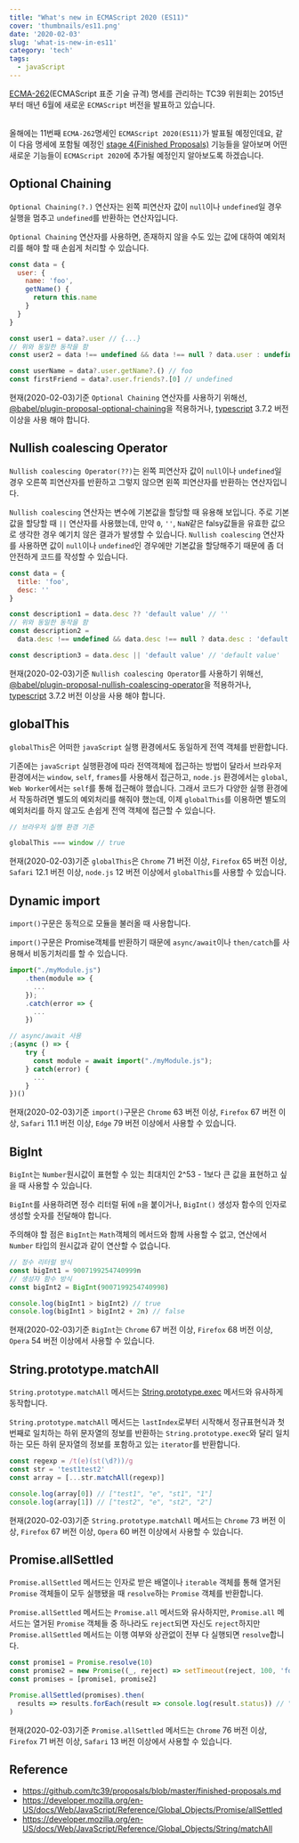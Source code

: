 ```yaml
---
title: "What's new in ECMAScript 2020 (ES11)"
cover: 'thumbnails/es11.png'
date: '2020-02-03'
slug: 'what-is-new-in-es11'
category: 'tech'
tags:
  - javaScript
---
```


[ECMA-262](https://tc39.es/ecma262/)(ECMAScript 표준 기술 규격) 명세를 관리하는 TC39 위원회는 2015년부터 매년 6월에 새로운 `ECMAScript` 버전을 발표하고 있습니다.
<br>
<br>

올해에는 11번째 `ECMA-262`명세인 `ECMAScript 2020(ES11)`가 발표될 예정인데요, 같이 다음 명세에 포함될 예정인 [stage 4(Finished Proposals)](https://github.com/tc39/proposals/blob/master/finished-proposals.md) 기능들을 알아보며 어떤 새로운 기능들이 `ECMAScript 2020`에 추가될 예정인지 알아보도록 하겠습니다.

## Optional Chaining

`Optional Chaining(?.)` 연산자는 왼쪽 피연산자 값이 `null`이나 `undefined`일 경우 실행을 멈추고 `undefined`를 반환하는 연산자입니다.

`Optional Chaining` 연산자를 사용하면, 존재하지 않을 수도 있는 값에 대하여 예외처리를 해야 할 때 손쉽게 처리할 수 있습니다.

```javascript
const data = {
  user: {
    name: 'foo',
    getName() {
      return this.name
    }
  }
}

const user1 = data?.user // {...}
// 위와 동일한 동작을 함
const user2 = data !== undefined && data !== null ? data.user : undefined // {...}

const userName = data?.user.getName?.() // foo
const firstFriend = data?.user.friends?.[0] // undefined
```

현재(2020-02-03)기준 `Optional Chaining` 연산자를 사용하기 위해선, [@babel/plugin-proposal-optional-chaining](https://babeljs.io/docs/en/babel-plugin-proposal-optional-chaining)을 적용하거나, [typescript](https://www.typescriptlang.org/) 3.7.2 버전 이상을 사용 해야 합니다.

## Nullish coalescing Operator

`Nullish coalescing Operator(??)`는 왼쪽 피연산자 값이 `null`이나 `undefined`일 경우 오른쪽 피연산자를 반환하고 그렇지 않으면 왼쪽 피연산자를 반환하는 연산자입니다.

`Nullish coalescing` 연산자는 변수에 기본값을 할당할 때 유용해 보입니다. 주로 기본값을 할당할 때 `||` 연산자를 사용했는데, 만약 `0`, `''`, `NaN`같은 falsy값들을 유효한 값으로 생각한 경우 예기치 않은 결과가 발생할 수 있습니다. `Nullish coalescing` 연산자를 사용하면 값이 `null`이나 `undefined`인 경우에만 기본값을 할당해주기 때문에 좀 더 안전하게 코드를 작성할 수 있습니다.

```javascript
const data = {
  title: 'foo',
  desc: ''
}

const description1 = data.desc ?? 'default value' // ''
// 위와 동일한 동작을 함
const description2 =
  data.desc !== undefined && data.desc !== null ? data.desc : 'default value' // ''

const description3 = data.desc || 'default value' // 'default value'
```

현재(2020-02-03)기준 `Nullish coalescing Operator`를 사용하기 위해선, [@babel/plugin-proposal-nullish-coalescing-operator](https://babeljs.io/docs/en/babel-plugin-proposal-nullish-coalescing-operator)을 적용하거나, [typescript](https://www.typescriptlang.org/) 3.7.2 버전 이상을 사용 해야 합니다.

## globalThis

`globalThis`은 어떠한 `javaScript` 실행 환경에서도 동일하게 전역 객체를 반환합니다.

기존에는 `javaScript` 실행환경에 따라 전역객체에 접근하는 방법이 달라서 브라우저 환경에서는 `window`, `self`, `frames`를 사용해서 접근하고, `node.js` 환경에서는 `global`, `Web Worker`에서는 `self`를 통해 접근해야 했습니다. 그래서 코드가 다양한 실행 환경에서 작동하려면 별도의 예외처리를 해줘야 했는데, 이제 `globalThis`를 이용하면 별도의 예외처리를 하지 않고도 손쉽게 전역 객체에 접근할 수 있습니다.

```javascript
// 브라우저 실행 환경 기준

globalThis === window // true
```

현재(2020-02-03)기준 `globalThis`은 `Chrome` 71 버전 이상, `Firefox` 65 버전 이상, `Safari` 12.1 버전 이상, `node.js` 12 버전 이상에서 `globalThis`를 사용할 수 있습니다.

## Dynamic import

`import()`구문은 동적으로 모듈을 불러올 때 사용합니다.

`import()`구문은 Promise객체를 반환하기 때문에 `async/await`이나 `then/catch`를 사용해서 비동기처리를 할 수 있습니다.

```javascript
import("./myModule.js")
    .then(module => {
      ...
    });
    .catch(error => {
      ...
    })

// async/await 사용
;(async () => {
    try {
      const module = await import("./myModule.js");
    } catch(error) {
      ...
    }
})()
```

현재(2020-02-03)기준 `import()`구문은 `Chrome` 63 버전 이상, `Firefox` 67 버전 이상, `Safari` 11.1 버전 이상, `Edge` 79 버전 이상에서 사용할 수 있습니다.

## BigInt

`BigInt`는 `Number`원시값이 표현할 수 있는 최대치인 2^53 - 1보다 큰 값을 표현하고 싶을 때 사용할 수 있습니다.

`BigInt`를 사용하려면 정수 리터럴 뒤에 `n`을 붙이거나, `BigInt()` 생성자 함수의 인자로 생성할 숫자를 전달해야 합니다.

주의해야 할 점은 `BigInt`는 `Math`객체의 메서드와 함께 사용할 수 없고, 연산에서 `Number` 타입의 원시값과 같이 연산할 수 없습니다.

```javascript
// 정수 리터럴 방식
const bigInt1 = 9007199254740999n
// 생성자 함수 방식
const bigInt2 = BigInt(9007199254740998)

console.log(bigInt1 > bigInt2) // true
console.log(bigInt1 > bigInt2 + 2n) // false
```

현재(2020-02-03)기준 `BigInt`는 `Chrome` 67 버전 이상, `Firefox` 68 버전 이상, `Opera` 54 버전 이상에서 사용할 수 있습니다.

## String.prototype.matchAll

`String.prototype.matchAll` 메서드는 [String.prototype.exec](https://developer.mozilla.org/en-US/docs/Web/JavaScript/Reference/Global_Objects/RegExp/exec) 메서드와 유사하게 동작합니다.

`String.prototype.matchAll` 메서드는 `lastIndex`로부터 시작해서 정규표현식과 첫 번째로 일치하는 하위 문자열의 정보를 반환하는 `String.prototype.exec`와 달리 일치하는 모든 하위 문자열의 정보를 포함하고 있는 `iterator`를 반환합니다.

```javascript
const regexp = /t(e)(st(\d?))/g
const str = 'test1test2'
const array = [...str.matchAll(regexp)]

console.log(array[0]) // ["test1", "e", "st1", "1"]
console.log(array[1]) // ["test2", "e", "st2", "2"]
```

현재(2020-02-03)기준 `String.prototype.matchAll` 메서드는 `Chrome` 73 버전 이상, `Firefox` 67 버전 이상, `Opera` 60 버전 이상에서 사용할 수 있습니다.

## Promise.allSettled

`Promise.allSettled` 메서드는 인자로 받은 배열이나 `iterable` 객체를 통해 열거된 `Promise` 객체들이 모두 실행됐을 때 `resolve`하는 `Promise` 객체를 반환합니다.

`Promise.allSettled` 메서드는 `Promise.all` 메서드와 유사하지만, `Promise.all` 메서드는 열거된 `Promise` 객체들 중 하나라도 `reject`되면 자신도 `reject`하지만 `Promise.allSettled` 메서드는 이행 여부와 상관없이 전부 다 실행되면 `resolve`합니다.

```javascript
const promise1 = Promise.resolve(10)
const promise2 = new Promise((_, reject) => setTimeout(reject, 100, 'foo'))
const promises = [promise1, promise2]

Promise.allSettled(promises).then(
  results => results.forEach(result => console.log(result.status)) // "fulfilled", "rejected"
)
```

현재(2020-02-03)기준 `Promise.allSettled` 메서드는 `Chrome` 76 버전 이상, `Firefox` 71 버전 이상, `Safari` 13 버전 이상에서 사용할 수 있습니다.

## Reference

- https://github.com/tc39/proposals/blob/master/finished-proposals.md
- https://developer.mozilla.org/en-US/docs/Web/JavaScript/Reference/Global_Objects/Promise/allSettled
- https://developer.mozilla.org/en-US/docs/Web/JavaScript/Reference/Global_Objects/String/matchAll
